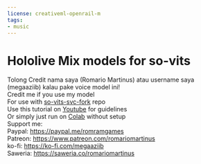 ```yaml
---
license: creativeml-openrail-m
tags:
- music
---
```

# Hololive Mix models for so-vits
Tolong Credit nama saya (Romario Martinus) atau username saya (megaaziib) kalau pake voice model ini! <br />
Credit me if you use my model <br />
For use with [so-vits-svc-fork](https://github.com/34j/so-vits-svc-fork) repo  <br />
Use this tutorial on [Youtube](https://youtu.be/tZn0lcGO5OQ) for guidelines  <br />
Or simply just run on [Colab](https://colab.research.google.com/drive/1yaruOtb4Rq_a9bO2BFIPYOw2qsKtax1j?usp=sharing) without setup <br />
Support me: <br />
Paypal: https://paypal.me/romramgames <br />
Patreon: https://www.patreon.com/romariomartinus <br />
ko-fi: https://ko-fi.com/megaaziib <br />
Saweria: https://saweria.co/romariomartinus <br />